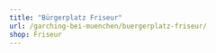 ```yaml
---
title: "Bürgerplatz Friseur"
url: /garching-bei-muenchen/buergerplatz-friseur/
shop: Friseur
---
```

